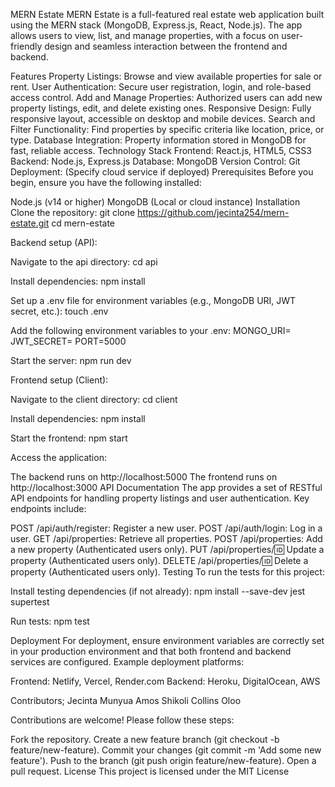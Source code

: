 MERN Estate
MERN Estate is a full-featured real estate web application built using the MERN stack (MongoDB, Express.js, React, Node.js). The app allows users to view, list, and manage properties, with a focus on user-friendly design and seamless interaction between the frontend and backend.

Features
Property Listings: Browse and view available properties for sale or rent.
User Authentication: Secure user registration, login, and role-based access control.
Add and Manage Properties: Authorized users can add new property listings, edit, and delete existing ones.
Responsive Design: Fully responsive layout, accessible on desktop and mobile devices.
Search and Filter Functionality: Find properties by specific criteria like location, price, or type.
Database Integration: Property information stored in MongoDB for fast, reliable access.
Technology Stack
Frontend: React.js, HTML5, CSS3
Backend: Node.js, Express.js
Database: MongoDB
Version Control: Git
Deployment: (Specify cloud service if deployed)
Prerequisites
Before you begin, ensure you have the following installed:

Node.js (v14 or higher)
MongoDB (Local or cloud instance)
Installation
Clone the repository:
git clone https://github.com/jecinta254/mern-estate.git
cd mern-estate

Backend setup (API):

Navigate to the api directory:
cd api

Install dependencies:
npm install

Set up a .env file for environment variables (e.g., MongoDB URI, JWT secret, etc.):
touch .env

Add the following environment variables to your .env:
MONGO_URI=<Your MongoDB connection string>
JWT_SECRET=<Your JWT secret>
PORT=5000

Start the server:
npm run dev

Frontend setup (Client):

Navigate to the client directory:
cd client

Install dependencies:
npm install

Start the frontend:
npm start

Access the application:

The backend runs on http://localhost:5000
The frontend runs on http://localhost:3000
API Documentation
The app provides a set of RESTful API endpoints for handling property listings and user authentication. Key endpoints include:

POST /api/auth/register: Register a new user.
POST /api/auth/login: Log in a user.
GET /api/properties: Retrieve all properties.
POST /api/properties: Add a new property (Authenticated users only).
PUT /api/properties/:id: Update a property (Authenticated users only).
DELETE /api/properties/:id: Delete a property (Authenticated users only).
Testing
To run the tests for this project:

Install testing dependencies (if not already):
npm install --save-dev jest supertest

Run tests:
npm test

Deployment
For deployment, ensure environment variables are correctly set in your production environment and that both frontend and backend services are configured. Example deployment platforms:

Frontend: Netlify, Vercel, Render.com
Backend: Heroku, DigitalOcean, AWS

Contributors;
Jecinta Munyua
Amos Shikoli
Collins Oloo

Contributions are welcome! Please follow these steps:

Fork the repository.
Create a new feature branch (git checkout -b feature/new-feature).
Commit your changes (git commit -m 'Add some new feature').
Push to the branch (git push origin feature/new-feature).
Open a pull request.
License
This project is licensed under the MIT License 

